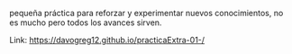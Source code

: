 pequeña práctica para reforzar y experimentar nuevos conocimientos, no es mucho pero todos los avances sirven.

Link: https://davogreg12.github.io/practicaExtra-01-/
